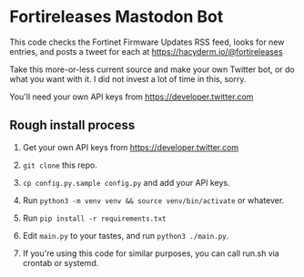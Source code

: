 # Fortireleases Mastodon Bot

This code checks the Fortinet Firmware Updates RSS feed, looks for new entries, and posts a tweet for each at https://hacyderm.io/@fortireleases

Take this more-or-less current source and make your own Twitter bot, or do what you want with it. I did not invest a lot of time in this, sorry.

You'll need your own API keys from https://developer.twitter.com

## Rough install process

1. Get your own API keys from https://developer.twitter.com

2. `git clone` this repo.

3. `cp config.py.sample config.py` and add your API keys.

4. Run `python3 -m venv venv && source venv/bin/activate` or whatever.

5. Run `pip install -r requirements.txt`

6. Edit `main.py` to your tastes, and run `python3 ./main.py`.

7. If you're using this code for similar purposes, you can call run.sh via crontab or systemd.
